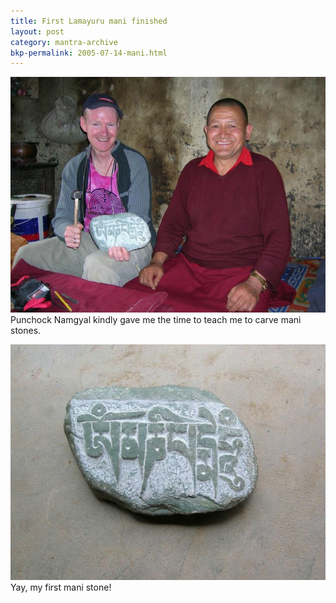 ```yaml
---
title: First Lamayuru mani finished
layout: post
category: mantra-archive
bkp-permalink: 2005-07-14-mani.html
---
```


![Punchock Namgyal](/assets/images/mani/mani1Teacher.jpg)  
Punchock Namgyal kindly gave me the time to teach me to carve mani stones.

![mani 1](/assets/images/mani/mani1Finished.jpg)  
Yay, my first mani stone!
